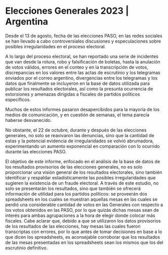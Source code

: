 # Elecciones Generales 2023 | Argentina
   Desde el 13 de agosto, fecha de las elecciones PASO, en las redes sociales se han llevado a cabo controversiales discusiones y especulaciones sobre posibles irregularidades en el proceso electoral.

   
   A lo largo del proceso electoral, se han reportado una serie de incidentes que van desde la rotura, robo y falsificación de boletas, hasta la anulación de votos válidos, errores en el conteo y en la transcripción de votos, discrepancias en los valores entre las actas de escrutinio y los telegramas enviados por el correo argentino, divergencias entre los telegramas y los datos que finalmente se incluyeron en la base de datos utilizada para publicar los resultados electorales, así como la presunta ocurrencia de extorsiones y amenazas dirigidas a fiscales de partidos políticos específicos.

   
   Muchos de estos informes pasaron desapercibidos para la mayoría de los medios de comunicación, y en cuestión de semanas, el tema parecía haberse desvanecido.

   
   No obstante, el 22 de octubre, durante y después de las elecciones generales, no solo se reavivaron las denuncias, sino que la cantidad de estas y la potencial evidencia de irregularidades se volvió abrumadora, experimentando un aumento exponencial en comparación con lo ocurrido durante las elecciones PASO.

   
   El objetivo de este informe, enfocado en el análisis de la base de datos de los resultados provisorios de las elecciones generales, no es solo proporcionar una visión general de los resultados electorales, sino también identificar y respaldar estadísticamente las posibles irregularidades que sugieren la existencia de un fraude electoral. A través de este estudio, no solo se presentarán los resultados, sino que también se ofrecerá información de utilidad para los partidos políticos: se proveerán dos spreadsheets en los cuales se muestran aquellas mesas en las cuales se perdió una considerable cantidad de votos en las Generales con respecto a los votos obtenidos en las PASO, por lo que quizás dichas mesas sean de interés para ambas agrupaciones a la hora de elegir donde colocar más fiscales. Cabe aclarar que, debido a que se utilizaron los datos provisorios de los resultados de las elecciones, hay mesas las cuales fueron transcriptas con errores, por lo que antes de tomar decisiones en base a lo que dicen los spreadsheets, es aconsejable corroborar que los resultados de las mesas presentadas en los spreadsheets sean los mismos que los del escrutinio definitivo.


